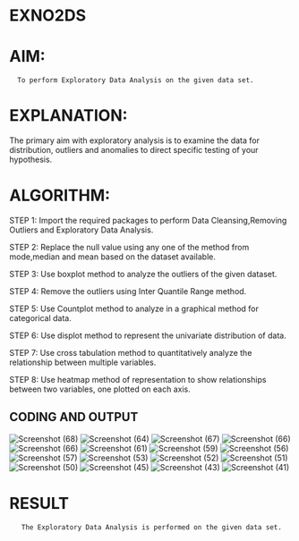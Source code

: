 # EXNO2DS
# AIM:
      To perform Exploratory Data Analysis on the given data set.
      
# EXPLANATION:
  The primary aim with exploratory analysis is to examine the data for distribution, outliers and anomalies to direct specific testing of your hypothesis.
  
# ALGORITHM:
STEP 1: Import the required packages to perform Data Cleansing,Removing Outliers and Exploratory Data Analysis.

STEP 2: Replace the null value using any one of the method from mode,median and mean based on the dataset available.

STEP 3: Use boxplot method to analyze the outliers of the given dataset.

STEP 4: Remove the outliers using Inter Quantile Range method.

STEP 5: Use Countplot method to analyze in a graphical method for categorical data.

STEP 6: Use displot method to represent the univariate distribution of data.

STEP 7: Use cross tabulation method to quantitatively analyze the relationship between multiple variables.

STEP 8: Use heatmap method of representation to show relationships between two variables, one plotted on each axis.

## CODING AND OUTPUT
![Screenshot (68)](https://github.com/user-attachments/assets/4bf6e251-eeb2-4c42-955a-91dc24c29dec)
![Screenshot (64)](https://github.com/user-attachments/assets/4811b78b-6acb-4482-a04e-6e5d375afe79)
![Screenshot (67)](https://github.com/user-attachments/assets/cc82f93f-66e6-40fc-b36d-cc4e5f396fb4)
![Screenshot (66)](https://github.com/user-attachments/assets/e7e26a64-bb52-4d87-af4b-2cf87c7e2ee9)
![Screenshot (66)](https://github.com/user-attachments/assets/9014cbb2-74c9-45bd-b3ec-cf9f11ea731b)
![Screenshot (61)](https://github.com/user-attachments/assets/86a7f47a-d3bd-404e-a45d-7a78be745f3f)
![Screenshot (59)](https://github.com/user-attachments/assets/ddc79410-4ab1-4254-8fbd-95d3287f6d1a)
![Screenshot (56)](https://github.com/user-attachments/assets/a687b445-7b13-4bff-89a6-bab8a597c1e5)
![Screenshot (57)](https://github.com/user-attachments/assets/9b2f411d-aa97-48a6-864c-173e8f791408)
![Screenshot (53)](https://github.com/user-attachments/assets/9712d52f-7d53-4854-b31e-dc5f8f993fd6)
![Screenshot (52)](https://github.com/user-attachments/assets/e7bf64fe-7d2b-42d8-907f-705528416c07)
![Screenshot (51)](https://github.com/user-attachments/assets/355ce048-dff2-4baa-ae92-fe9985481e4e)
![Screenshot (50)](https://github.com/user-attachments/assets/de6c8f1e-5048-476d-980f-d01283cf5a61)
![Screenshot (45)](https://github.com/user-attachments/assets/e8ed1d44-2b4c-46cc-8262-d324a70d1d6a)
![Screenshot (43)](https://github.com/user-attachments/assets/9eb055c6-7255-4c61-bdf9-b8ee556efa5a)
![Screenshot (41)](https://github.com/user-attachments/assets/1ee2b150-ae6d-4f76-994d-eb431f74d6a4)











# RESULT
       The Exploratory Data Analysis is performed on the given data set. 
